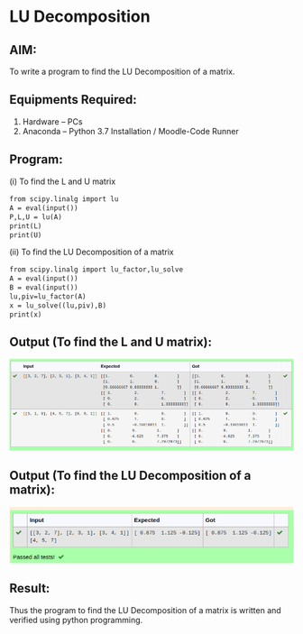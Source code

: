 # LU Decomposition 

## AIM:
To write a program to find the LU Decomposition of a matrix.

## Equipments Required:
1. Hardware – PCs
2. Anaconda – Python 3.7 Installation / Moodle-Code Runner

## Program:
(i) To find the L and U matrix
```
from scipy.linalg import lu
A = eval(input())
P,L,U = lu(A)
print(L)
print(U)

```
(ii) To find the LU Decomposition of a matrix

```
from scipy.linalg import lu_factor,lu_solve
A = eval(input())
B = eval(input())
lu,piv=lu_factor(A)
x = lu_solve((lu,piv),B)
print(x)

```

## Output (To find the L and U matrix):
![output](./part1.png)

## Output (To find the LU Decomposition of a matrix):
![output](./part2.png)



## Result:
Thus the program to find the LU Decomposition of a matrix is written and verified using python programming.

